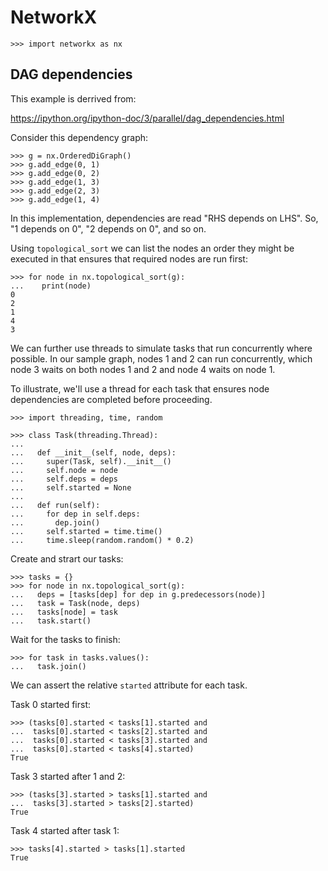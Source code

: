 # NetworkX

    >>> import networkx as nx

## DAG dependencies

This example is derrived from:

https://ipython.org/ipython-doc/3/parallel/dag_dependencies.html

Consider this dependency graph:

    >>> g = nx.OrderedDiGraph()
    >>> g.add_edge(0, 1)
    >>> g.add_edge(0, 2)
    >>> g.add_edge(1, 3)
    >>> g.add_edge(2, 3)
    >>> g.add_edge(1, 4)

In this implementation, dependencies are read "RHS depends on
LHS". So, "1 depends on 0", "2 depends on 0", and so on.

Using `topological_sort` we can list the nodes an order they might be
executed in that ensures that required nodes are run first:

    >>> for node in nx.topological_sort(g):
    ...    print(node)
    0
    2
    1
    4
    3

We can further use threads to simulate tasks that run concurrently
where possible. In our sample graph, nodes 1 and 2 can run
concurrently, which node 3 waits on both nodes 1 and 2 and node 4
waits on node 1.

To illustrate, we'll use a thread for each task that ensures node
dependencies are completed before proceeding.

    >>> import threading, time, random

    >>> class Task(threading.Thread):
    ...
    ...   def __init__(self, node, deps):
    ...     super(Task, self).__init__()
    ...     self.node = node
    ...     self.deps = deps
    ...     self.started = None
    ...
    ...   def run(self):
    ...     for dep in self.deps:
    ...       dep.join()
    ...     self.started = time.time()
    ...     time.sleep(random.random() * 0.2)

Create and strart our tasks:

    >>> tasks = {}
    >>> for node in nx.topological_sort(g):
    ...   deps = [tasks[dep] for dep in g.predecessors(node)]
    ...   task = Task(node, deps)
    ...   tasks[node] = task
    ...   task.start()

Wait for the tasks to finish:

    >>> for task in tasks.values():
    ...   task.join()

We can assert the relative `started` attribute for each task.

Task 0 started first:

    >>> (tasks[0].started < tasks[1].started and
    ...  tasks[0].started < tasks[2].started and
    ...  tasks[0].started < tasks[3].started and
    ...  tasks[0].started < tasks[4].started)
    True

Task 3 started after 1 and 2:

    >>> (tasks[3].started > tasks[1].started and
    ...  tasks[3].started > tasks[2].started)
    True

Task 4 started after task 1:

    >>> tasks[4].started > tasks[1].started
    True
